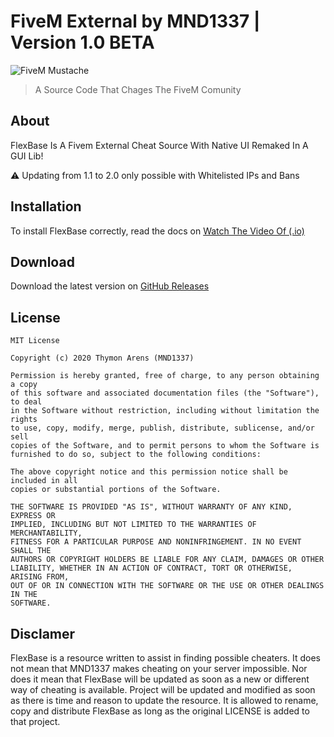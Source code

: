 # FiveM External by MND1337 | Version 1.0 BETA
![FiveM Mustache](https://i.imgur.com/bezTGSl.png)

> A Source Code That Chages The FiveM Comunity

## About
FlexBase Is A Fivem External Cheat Source With Native UI Remaked In A GUI Lib!

⚠️ Updating from 1.1 to 2.0 only possible with Whitelisted IPs and Bans


## Installation
To install FlexBase correctly, read the docs on [Watch The Video Of (.io)](mnd1337.dev/)

## Download
Download the latest version on [GitHub Releases](https://github.com/KuyaDotLua/Flex-Base/releases)

## License
```license
MIT License

Copyright (c) 2020 Thymon Arens (MND1337)

Permission is hereby granted, free of charge, to any person obtaining a copy
of this software and associated documentation files (the "Software"), to deal
in the Software without restriction, including without limitation the rights
to use, copy, modify, merge, publish, distribute, sublicense, and/or sell
copies of the Software, and to permit persons to whom the Software is
furnished to do so, subject to the following conditions:

The above copyright notice and this permission notice shall be included in all
copies or substantial portions of the Software.

THE SOFTWARE IS PROVIDED "AS IS", WITHOUT WARRANTY OF ANY KIND, EXPRESS OR
IMPLIED, INCLUDING BUT NOT LIMITED TO THE WARRANTIES OF MERCHANTABILITY,
FITNESS FOR A PARTICULAR PURPOSE AND NONINFRINGEMENT. IN NO EVENT SHALL THE
AUTHORS OR COPYRIGHT HOLDERS BE LIABLE FOR ANY CLAIM, DAMAGES OR OTHER
LIABILITY, WHETHER IN AN ACTION OF CONTRACT, TORT OR OTHERWISE, ARISING FROM,
OUT OF OR IN CONNECTION WITH THE SOFTWARE OR THE USE OR OTHER DEALINGS IN THE
SOFTWARE.
```

## Disclamer
FlexBase is a resource written to assist in finding possible cheaters. It does not mean that MND1337 makes cheating on your server impossible. Nor does it mean that FlexBase will be updated as soon as a new or different way of cheating is available. Project will be updated and modified as soon as there is time and reason to update the resource. It is allowed to rename, copy and distribute FlexBase as long as the original LICENSE is added to that project.
